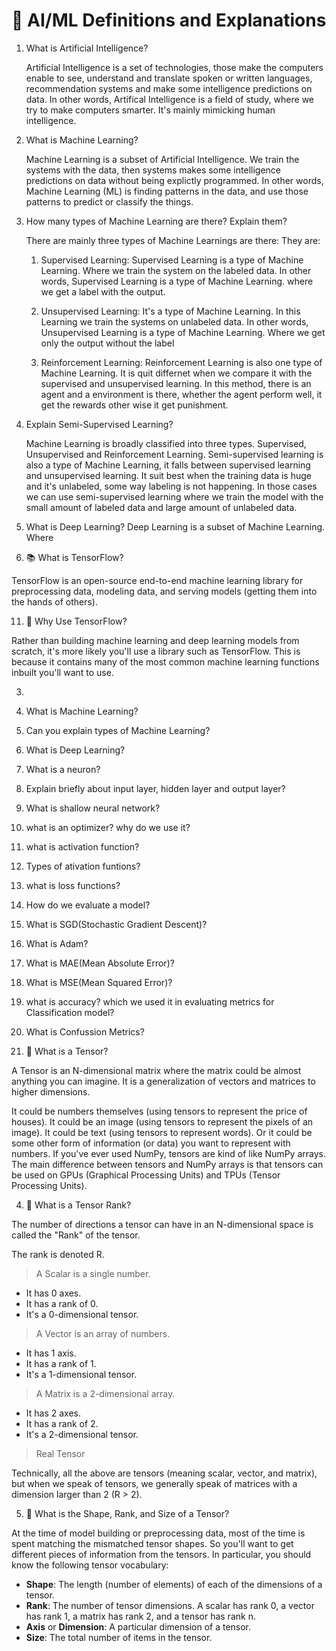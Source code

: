 # 🧠 AI/ML Definitions and Explanations

1. What is Artificial Intelligence?

   Artificial Intelligence is a set of technologies, those make the computers enable to see, understand and translate spoken or written languages, recommendation systems and make some intelligence predictions on data.
   In other words, Artifical Intelligence is a field of study, where we try to make computers smarter. It's mainly mimicking human intelligence.

3. What is Machine Learning?

   Machine Learning is a subset of Artificial Intelligence. We train the systems with the data, then systems makes some intelligence predictions on data without being explictly programmed.
   In other words, Machine Learning (ML) is finding patterns in the data, and use those patterns to predict or classify the things.

5. How many types of Machine Learning are there? Explain them?

   There are mainly three types of Machine Learnings are there:
   They are:
   1. Supervised Learning:
      Supervised Learning is a type of Machine Learning. Where we train the system on the labeled data.
      In other words, Supervised Learning is a type of Machine Learning. where we get a label with the output.
      
   3. Unsupervised Learning:
      It's a type of Machine Learning. In this Learning we train the systems on unlabeled data.
      In other words, Unsupervised Learning is a type of Machine Learning. Where we get only the output without the label
      
   3. Reinforcement Learning:
      Reinforcement Learning is also one type of Machine Learning. It is quit differnet when we compare it with the supervised and unsupervised learning. In this method, there is an agent and a environment is there, whether the agent perform well, it get the rewards other wise it get punishment.

7.  Explain Semi-Supervised Learning?

    Machine Learning is broadly classified into three types. Supervised, Unsupervised and Reinforcement Learning. Semi-supervised learning is also a type of Machine Learning, it falls between supervised learning and unsupervised learning. It suit best when the training data is huge and it's unlabeled, some way labeling is not happening. In those cases we can use semi-supervised learning where we train the model with the small amount of labeled data and large amount of unlabeled data.

9. What is Deep Learning?
   Deep Learning is a subset of Machine Learning. Where 
10. 📚 What is TensorFlow?
   
   TensorFlow is an open-source end-to-end machine learning library for preprocessing data, modeling data, and serving models (getting them into the hands of others).

11. 🤔 Why Use TensorFlow?

   Rather than building machine learning and deep learning models from scratch, it's more likely you'll use a library such as TensorFlow. This is because it contains many of the most common machine learning functions inbuilt you'll want to use.

3. 
   
2. What is Machine Learning?
3. Can you explain types of Machine Learning?
4. What is Deep Learning?
5. What is a neuron?
6. Explain briefly about input layer, hidden layer and output layer?
7. What is shallow neural network?
8. what is an optimizer? why do we use it?
9. what is activation function?
10. Types of ativation funtions?
11. what is loss functions?
12. How do we evaluate a model?
13. What is SGD(Stochastic Gradient Descent)?
14. What is Adam?
15. What is MAE(Mean Absolute Error)?
16. What is MSE(Mean Squared Error)?
17. what is accuracy? which we used it in evaluating metrics for Classification model?
18. What is Confussion Metrics?




3. 🔢 What is a Tensor?

A Tensor is an N-dimensional matrix where the matrix could be almost anything you can imagine. It is a generalization of vectors and matrices to higher dimensions.

It could be numbers themselves (using tensors to represent the price of houses).
It could be an image (using tensors to represent the pixels of an image).
It could be text (using tensors to represent words).
Or it could be some other form of information (or data) you want to represent with numbers.
If you've ever used NumPy, tensors are kind of like NumPy arrays. The main difference between tensors and NumPy arrays is that tensors can be used on GPUs (Graphical Processing Units) and TPUs (Tensor Processing Units).

4. 🔢 What is a Tensor Rank?
   
The number of directions a tensor can have in an N-dimensional space is called the "Rank" of the tensor.

The rank is denoted R.

> A Scalar is a single number.

* It has 0 axes.
* It has a rank of 0.
* It's a 0-dimensional tensor.

> A Vector is an array of numbers.

* It has 1 axis.
* It has a rank of 1.
* It's a 1-dimensional tensor.

> A Matrix is a 2-dimensional array.

* It has 2 axes.
* It has a rank of 2.
* It's a 2-dimensional tensor.

> Real Tensor

Technically, all the above are tensors (meaning scalar, vector, and matrix), but when we speak of tensors, we generally speak of matrices with a dimension larger than 2 (R > 2).

5. 📐 What is the Shape, Rank, and Size of a Tensor?
   
At the time of model building or preprocessing data, most of the time is spent matching the mismatched tensor shapes. So you'll want to get different pieces of information from the tensors. In particular, you should know the following tensor vocabulary:

* **Shape**: The length (number of elements) of each of the dimensions of a tensor.
* **Rank**: The number of tensor dimensions. A scalar has rank 0, a vector has rank 1, a matrix has rank 2, and a tensor has rank n.
* **Axis** or **Dimension**: A particular dimension of a tensor.
* **Size**: The total number of items in the tensor.
